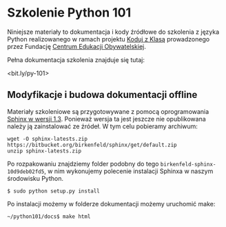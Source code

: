 Szkolenie Python 101
====================

Niniejsze materiały to dokumentacja i kody źródłowe do szkolenia z
języka Python realizowanego w ramach projektu [Koduj z Klasą][1]
prowadzonego przez Fundację [Centrum Edukacji Obywatelskiej][2].

Pełna dokumentacja szkolenia znajduje się tutaj:

<bit.ly/py-101>

Modyfikacje i budowa dokumentacji offline
-----------------------------------------

Materiały szkoleniowe są przygotowywane z pomocą oprogramowania [Sphinx w
wersji 1.3][3]. Ponieważ wersja ta jest jeszcze nie opublikowana należy ją 
zainstalować ze źródeł. W tym celu pobieramy archiwum:

    wget -O sphinx-latests.zip https://bitbucket.org/birkenfeld/sphinx/get/default.zip 
    unzip sphinx-latests.zip

Po rozpakowaniu znajdziemy folder podobny do tego `birkenfeld-sphinx-10d9deb02fd5`,
w nim wykonujemy polecenie instalacji Sphinxa w naszym środowisku Python.

    $ sudo python setup.py install 
        
Po instalacji możemy w folderze dokumentacji możemy uruchomić make:
  
    ~/python101/docs$ make html

  [1]: http://www.ceo.org.pl/koduj
  [2]: http://www.ceo.org.pl/
  [3]: http://sphinx-doc.org/latest/
